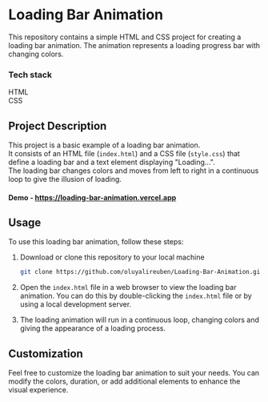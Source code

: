 # Loading Bar Animation 

This repository contains a simple HTML and CSS project for creating a loading bar animation. The animation represents a loading progress bar with changing colors.

### Tech stack
HTML <br>
CSS

## Project Description
This project is a basic example of a loading bar animation. <br>
It consists of an HTML file (`index.html`) and a CSS file (`style.css`) that define a loading bar and a text element displaying "Loading...". <br>The loading bar changes colors and moves from left to right in a continuous loop to give the illusion of loading.


#### Demo - https://loading-bar-animation.vercel.app

## Usage

To use this loading bar animation, follow these steps:

1. Download or clone this repository to your local machine
   ```bash
   git clone https://github.com/oluyalireuben/Loading-Bar-Animation.git

3. Open the `index.html` file in a web browser to view the loading bar animation. You can do this by double-clicking the `index.html` file or by using a local development server.

5. The loading animation will run in a continuous loop, changing colors and giving the appearance of a loading process.

## Customization
Feel free to customize the loading bar animation to suit your needs. You can modify the colors, duration, or add additional elements to enhance the visual experience.

